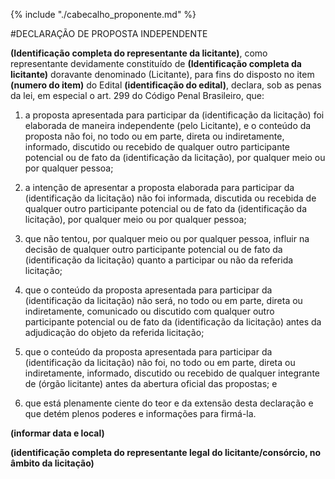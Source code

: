 {% include "./cabecalho_proponente.md" %}

#DECLARAÇÃO DE PROPOSTA INDEPENDENTE

**(Identificação completa do representante da licitante)**, como
representante devidamente constituído de **(Identificação completa da
licitante)** doravante denominado (Licitante), para fins do disposto no
item **(numero do item)** do Edital **(identificação do edital)**,
declara, sob as penas da lei, em especial o art. 299 do Código Penal
Brasileiro, que:

1. a proposta apresentada para participar da (identificação da
licitação) foi elaborada de maneira independente (pelo Licitante), e o
conteúdo da proposta não foi, no todo ou em parte, direta ou
indiretamente, informado, discutido ou recebido de qualquer outro
participante potencial ou de fato da (identificação da licitação), por
qualquer meio ou por qualquer pessoa;

1. a intenção de apresentar a proposta elaborada para participar da
(identificação da licitação) não foi informada, discutida ou recebida de
qualquer outro participante potencial ou de fato da (identificação da
licitação), por qualquer meio ou por qualquer pessoa;

1. que não tentou, por qualquer meio ou por qualquer pessoa, influir
na decisão de qualquer outro participante potencial ou de fato da
(identificação da licitação) quanto a participar ou não da referida
licitação;

1. que o conteúdo da proposta apresentada para participar da
(identificação da licitação) não será, no todo ou em parte, direta ou
indiretamente, comunicado ou discutido com qualquer outro participante
potencial ou de fato da (identificação da licitação) antes da
adjudicação do objeto da referida licitação;

1. que o conteúdo da proposta apresentada para participar da
(identificação da licitação) não foi, no todo ou em parte, direta ou
indiretamente, informado, discutido ou recebido de qualquer integrante
de (órgão licitante) antes da abertura oficial das propostas; e

1. que está plenamente ciente do teor e da extensão desta declaração e
que detém plenos poderes e informações para firmá-la.

**(informar data e local)**
  
**(identificação completa do representante legal do licitante/consórcio, no âmbito da licitação)** 

